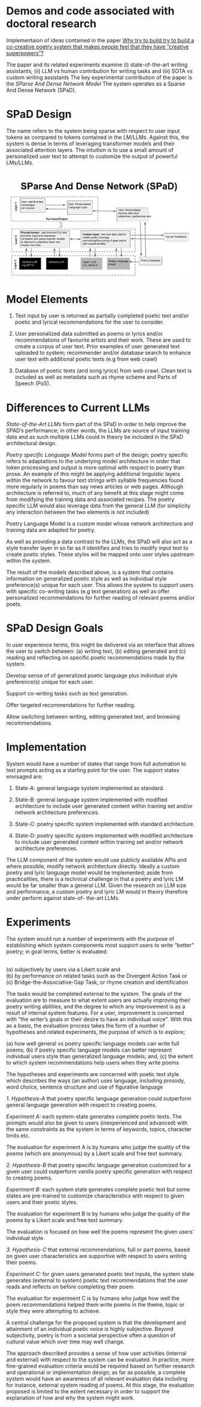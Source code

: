 # Demos and code associated with doctoral research

Implementaion of ideas contained in the paper [Why try to build try to build a co-creative poetry system that makes people feel that they have “creative superpowers”?](https://ceur-ws.org/Vol-3359/paper8.pdf)

The paper and its related experiments examine (i) state-of-the-art writing assistants; (ii) LLM vs human contribution for writing tasks and (iii)  SOTA vs custom writing assistants
The key experimental contribution of the paper is the *SParse And Dense Network Model* The system operates as a Sparse And Dense Network (SPaD). 

# SPaD Design 
The name refers to the system being sparse with respect to user input tokens as compared to tokens contained in the LM/LLMs. Against this, the system is dense in terms of leveraging transformer models and their associated attention layers.  The intuition is to use a small amount of personalized user text to attempt to customize the output of powerful LMs/LLMs.


![SPaD Model Overview](Images/SPaD-HLA.png "SPaD Model Overview")


 
# Model Elements
1. Text input by user is returned as partially completed poetic text and/or poetic and lyrical recommendations for the user to consider. 

2. User personalized data submitted as poems or lyrics and/or recommendations of favourite artists and their work. These are used to create a corpus of user text. Prior
examples of user generated text uploaded to system; recommender and/or database search to enhance user text with additional poetic texts (e.g from web crawl) 

3. Database of poetic texts (and song lyrics) from web crawl. Clean text is included as well as metadata such as rhyme scheme and Parts of Speech (PoS).

# Differences to Current LLMs
*State-of-the-Art LLMs* form part of the SPaD in order to help improve the SPAD’s performance; in other words, the LLMs are source of input training data and as such multiple LLMs could in theory be included in the SPaD architectural design.

*Poetry specific Language Model* forms part of the design; poetry specific refers to adaptations to the underlying model architecture in order that token processing and output is more optimal with respect to poetry than prose. An example of this might be applying additional linguistic layers within the network to favour text strings
with syllable frequencies found more regularly in poems than say news articles or web pages. Although architecture is referred to, much of any benefit at this stage might come from modifying the training data and associated recipes. The poetry specific LLM would also leverage data from the general LLM (for simplicity any interaction between the two elements is not included)

Poetry Language Model is a custom model whose network architecture and training data are adapted for poetry. 

As well as providing a data contrast to the LLMs, the SPaD  will also act as a style transfer layer in so far as it identifies and tries to modify input text to create poetic styles. These styles will be mapped onto user styles upstream within the system.

The result of the models described above, is a system that contains information on generalized poetic style as well as individual style preference(s) unique for each user. This allows the system to support users with specific co-writing tasks (e.g text generation) as well as offer personalized recommendations for further reading of relevant poems and/or poets. 

# SPaD Design Goals

In user experience terms, this might be delivered via an interface that allows the user
to switch between: (a) writing text, (b) editing generated and  (c) reading and reflecting on specific poetic recommendations made by the system.

Develop sense of of generalized poetic language plus  individual style preference(s) unique for each user.

Support co-writing tasks such as text generation.

Offer targeted recommendations for further reading. 

Allow switching between writing, editing generated text, and browsing recommendations.


# Implementation

System would have a number of states that range from full automation to text prompts acting as a starting point for the user. The support states envisaged are:

1. State-A: general language system implemented as standard.

2. State-B: general language system implemented with modified architecture to include user generated content within training set and/or network architecture preferences.

3. State-C: poetry specific system implemented with standard architecture.

4. State-D: poetry specific system implemented with modified architecture to include user generated content within training set and/or network architecture preferences.

The LLM component of the system would use publicly available APIs and where possible, modify network architecture directly. Ideally a custom poetry and lyric language model would be implemented; aside from practicalities, there is a technical challenge in that a poetry and lyric LM would be far smaller than a general LLM. Given the research on LLM size and performance, a custom poetry and lyric LM would in theory therefore under perform against state-of- the-art LLMs. 

# Experiments

The system would run a number of experiments with the purpose of establishing which system components most support users to write “better” poetry; in goal terms,
better is evaluated:

</br>(a) subjectively by users via a Likert scale and </br>
(b) by performance on related tasks such as the Divergent Action Task or
</br>(c) Bridge-the-Associative-Gap Task, or rhyme creation and identification </br>

The tasks would be completed external to the system. The goals of the evaluation are to measure to what extent users are actually improving their poetry writing abilities, and the degree to which any improvement is as a result of internal system features. For a user, improvement is concerned with "the writer’s goals or their desire to have an individual voice". With this as a basis, the evaluation process takes the form of a number of hypotheses and related experiments, the purpose of which is to explore; 

(a) how well general vs poetry specific language models can write full poems;
(b) if poetry specific language models can better represent individual users style than generalized language models; and, 
(c) the extent to which system recommendations help users when they write 
poems 

The hypotheses and experiments are concerned with poetic text style which describes the ways (an author) uses language, including prosody, word choice, sentence structure and use of figurative language

*1. Hypothesis-A* that poetry specific language generation could outperform general language generation with respect to creating poems.

*Experiment A:* each system-state generates complete poetic texts. The prompts would also be given to users (inexperienced and advanced) with the same constraints as the system in terms of keywords, topics, character limits etc.

The evaluation for experiment A is by humans who judge the quality of the poems (which are anonymous) by a Likert scale and free text summary.

*2. Hypothesis-B* that poetry specific language generation customized for a given user could outperform vanilla poetry specific generation with respect to creating poems. 

*Experiment B:* each system state generates complete poetic text but some states are pre-trained to customize characteristics with respect to given users and their poetic styles. 

The evaluation for experiment B is by humans who judge the quality of the poems by a Likert scale and free text summary.

The evaluation is focused on how well the poems represent the given users’ individual style.

*3. Hypothesis-C* that external recommendations, full or part poems, based on given user characteristics are supportive with respect to users writing their poems. 

*Experiment C:* for given users generated poetic text inputs, the system state generates (external to system) poetic text recommendations that the user reads and reflects on before completing their poem. 

The evaluation for experiment C is by humans who judge how well the poem
recommendations helped them write poems in the theme, topic or style they were attempting to achieve.

A central challenge for the proposed system is that the development and attainment of an individual poetic voice is highly subjective. Beyond subjectivity, poetry is from a societal perspective often a question of cultural value which over time may well change.

The approach described provides a sense of how user activities (internal and external) with respect to the system can be evaluated. In practice, more fine-grained
evaluation criteria would be required based on further research and operational or implementation design; as far as possible, a complete system would have an awareness of all relevant evaluation data including for instance, external system reading of poems. At this stage, the evaluation proposed is limited to the extent necessary in order to support the explanation of how and why the system might work. 





    

